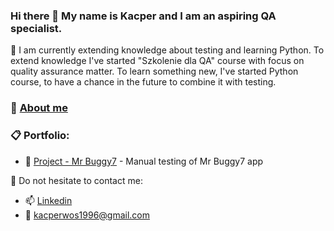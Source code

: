 ### Hi there 👋 My name is Kacper and I am an aspiring QA specialist.

🌱 I am currently extending knowledge about testing and learning Python.
To extend knowledge I've started "Szkolenie dla QA" course with focus on quality assurance matter.
To learn something new, I've started Python course, to have a chance in the future to combine it with testing.
### 👀 [About me](https://github.com/Kacperw1213/About-me)

### 📋 Portfolio:
- 📄 [Project - Mr Buggy7](https://github.com/Kacperw1213/MyBuggy7) - Manual testing of Mr Buggy7 app

📮 Do not hesitate to contact me:
- 📫 [Linkedin](https://www.linkedin.com/in/kacper-woś/)
- 📧 kacperwos1996@gmail.com

<!--
**Kacperw1213/Kacperw1213** is a ✨ _special_ ✨ repository because its `README.md` (this file) appears on your GitHub profile.

Here are some ideas to get you started:

- 🔭 I’m currently working on ...
- 🌱 I’m currently learning ...
- 👯 I’m looking to collaborate on ...
- 🤔 I’m looking for help with ...
- 💬 Ask me about ...
- 📫 How to reach me: ...
- 😄 Pronouns: ...
- ⚡ Fun fact: ...
-->
